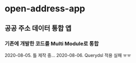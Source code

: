 # open-address-app

## 공공 주소 데이터 통합 앱

### 기존에 개발한 코드를 Multi Module로 통합

2020-08-05. 틀 제작 중...
2020-08-06. Querydsl 적용 실패 ㅠㅠ